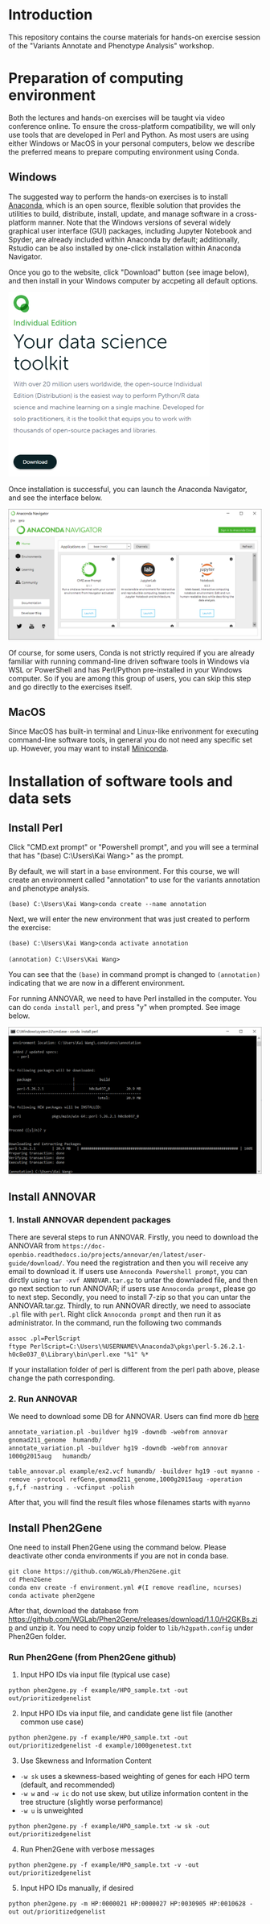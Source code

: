 # Introduction
This repository contains the course materials for hands-on exercise session of the "Variants Annotate and Phenotype Analysis" workshop. 

# Preparation of computing environment
Both the lectures and hands-on exercises will be taught via video conference online. To ensure the cross-platform compatibility, we will only use tools that are developed in Perl and Python. As most users are using either Windows or MacOS in your personal computers, below we describe the preferred means to prepare computing environment using Conda. 

## Windows
The suggested way to perform the hands-on exercises is to install [Anaconda](https://www.anaconda.com/products/individual), which is an open source, flexible solution that provides the utilities to build, distribute, install, update, and manage software in a cross-platform manner. Note that the Windows versions of several widely graphical user interface (GUI) packages, including Jupyter Notebook and Spyder, are already included within Anaconda by default; additionally, Rstudio can be also installed by one-click installation within Anaconda Navigator.

Once you go to the website, click "Download" button (see image below), and then install in your Windows computer by accpeting all default options.

![Anaconda Installation](img/anaconda.png)


Once installation is successful, you can launch the Anaconda Navigator, and see the interface below.

![Anaconda Navigator](img/navigator.png)

Of course, for some users, Conda is not strictly required if you are already familiar with running command-line driven software tools in Windows via WSL or PowerShell and has Perl/Python pre-installed in your Windows computer. So if you are among this group of users, you can skip this step and go directly to the exercises itself.



## MacOS
Since MacOS has built-in terminal and Linux-like enrivonment for executing command-line software tools, in general you do not need any specific set up. However, you may want to install [Miniconda](https://docs.conda.io/projects/conda/en/latest/user-guide/install/macos.html).


# Installation of software tools and data sets

## Install Perl

Click "CMD.ext prompt" or "Powershell prompt", and you will see a terminal that has "(base) C:\Users\Kai Wang>" as the prompt.

By default, we will start in a `base` environment. For this course, we will create an environment called "annotation" to use for the variants annotation and phenotype analysis. 

```
(base) C:\Users\Kai Wang>conda create --name annotation
```

Next, we will enter the new environment that was just created to perform the exercise:

```
(base) C:\Users\Kai Wang>conda activate annotation

(annotation) C:\Users\Kai Wang>
```

You can see that the `(base)` in command prompt is changed to `(annotation)` indicating that we are now in a different environment.

For running ANNOVAR, we need to have Perl installed in the computer. You can do `conda install perl`, and press "y" when prompted. See image below.

![conda perl](img/conda_perl.png)

## Install ANNOVAR

### 1. Install ANNOVAR dependent packages

There are several steps to run ANNOVAR. Firstly, you need to download the ANNOVAR from `https://doc-openbio.readthedocs.io/projects/annovar/en/latest/user-guide/download/`. You need the registration and then you will receive any email to download it. If users use `Annoconda Powershell prompt`, you can dirctly using `tar -xvf ANNOVAR.tar.gz` to untar the downladed file, and then go next section to run ANNOVAR; if users use `Annoconda prompt`, please go to next step. Secondly, you need to install 7-zip so that you can untar the ANNOVAR.tar.gz. Thirdly, to run ANNOVAR directly, we need to associate `.pl` file with `perl`. Right click `Annoconda prompt` and then run it as administrator. In the command, run the following two commands
```
assoc .pl=PerlScript
ftype PerlScript=C:\Users\%USERNAME%\Anaconda3\pkgs\perl-5.26.2.1-h0c8e037_0\Library\bin\perl.exe "%1" %*
```
If your installation folder of perl is different from the perl path above, please change the path corresponding.



### 2. Run ANNOVAR

We need to download some DB for ANNOVAR. Users can find more db [here](https://doc-openbio.readthedocs.io/projects/annovar/en/latest/user-guide/download/#-for-filter-based-annotation)
```
annotate_variation.pl -buildver hg19 -downdb -webfrom annovar gnomad211_genome  humandb/ 
annotate_variation.pl -buildver hg19 -downdb -webfrom annovar 1000g2015aug   humandb/ 
```

```
table_annovar.pl example/ex2.vcf humandb/ -buildver hg19 -out myanno -remove -protocol refGene,gnomad211_genome,1000g2015aug -operation g,f,f -nastring . -vcfinput -polish
```
After that, you will find the result files whose filenames starts with `myanno`

## Install Phen2Gene

One need to install Phen2Gene using the command below. Please deactivate other conda environments if you are not in conda base.
```
git clone https://github.com/WGLab/Phen2Gene.git
cd Phen2Gene
conda env create -f environment.yml #(I remove readline, ncurses)
conda activate phen2gene
```

After that, download the database from https://github.com/WGLab/Phen2Gene/releases/download/1.1.0/H2GKBs.zip and unzip it. You need to copy unzip folder to `lib/h2gpath.config` under Phen2Gen folder.

### Run Phen2Gene (from Phen2Gene github)

1. Input HPO IDs via input file (typical use case)
```
python phen2gene.py -f example/HPO_sample.txt -out out/prioritizedgenelist
```
2. Input HPO IDs via input file, and candidate gene list file (another common use case)
```
python phen2gene.py -f example/HPO_sample.txt -out out/prioritizedgenelist -d example/1000genetest.txt
```
3. Use Skewness and Information Content

  * `-w sk` uses a skewness-based weighting of genes for each HPO term (default, and recommended)
  * `-w w` and `-w ic` do not use skew, but utilize information content in the tree structure (slightly worse performance)
  * `-w u` is unweighted

```
python phen2gene.py -f example/HPO_sample.txt -w sk -out out/prioritizedgenelist
```
4. Run Phen2Gene with verbose messages
```
python phen2gene.py -f example/HPO_sample.txt -v -out out/prioritizedgenelist
```
5. Input HPO IDs manually, if desired
```
python phen2gene.py -m HP:0000021 HP:0000027 HP:0030905 HP:0010628 -out out/prioritizedgenelist
```





